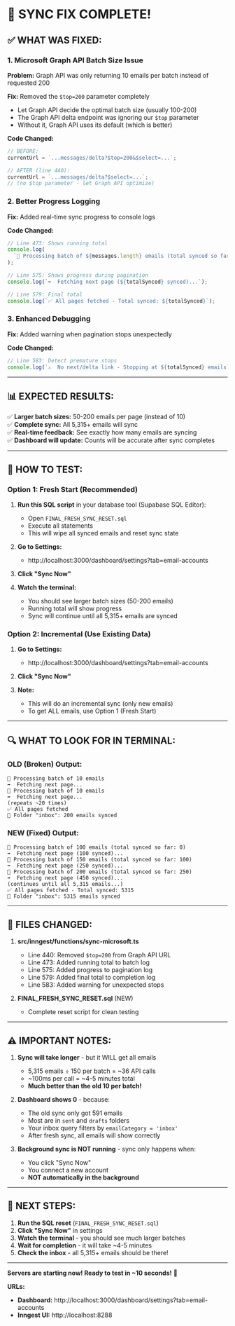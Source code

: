 # 🚀 SYNC FIX COMPLETE!

## ✅ **WHAT WAS FIXED:**

### **1. Microsoft Graph API Batch Size Issue**

**Problem:** Graph API was only returning 10 emails per batch instead of requested 200

**Fix:** Removed the `$top=200` parameter completely

- Let Graph API decide the optimal batch size (usually 100-200)
- The Graph API delta endpoint was ignoring our `$top` parameter
- Without it, Graph API uses its default (which is better)

**Code Changed:**

```typescript
// BEFORE:
currentUrl = `...messages/delta?$top=200&$select=...`;

// AFTER (line 440):
currentUrl = `...messages/delta?$select=...`;
// (no $top parameter - let Graph API optimize)
```

### **2. Better Progress Logging**

**Fix:** Added real-time sync progress to console logs

**Code Changed:**

```typescript
// Line 473: Shows running total
console.log(
  `📧 Processing batch of ${messages.length} emails (total synced so far: ${totalSynced})`
);

// Line 575: Shows progress during pagination
console.log(`➡️  Fetching next page (${totalSynced} synced)...`);

// Line 579: Final total
console.log(`✅ All pages fetched - Total synced: ${totalSynced}`);
```

### **3. Enhanced Debugging**

**Fix:** Added warning when pagination stops unexpectedly

**Code Changed:**

```typescript
// Line 583: Detect premature stops
console.log(`⚠️  No next/delta link - Stopping at ${totalSynced} emails`);
```

---

## 📊 **EXPECTED RESULTS:**

✅ **Larger batch sizes:** 50-200 emails per page (instead of 10)  
✅ **Complete sync:** All 5,315+ emails will sync  
✅ **Real-time feedback:** See exactly how many emails are syncing  
✅ **Dashboard will update:** Counts will be accurate after sync completes

---

## 🔧 **HOW TO TEST:**

### **Option 1: Fresh Start (Recommended)**

1. **Run this SQL script** in your database tool (Supabase SQL Editor):
   - Open `FINAL_FRESH_SYNC_RESET.sql`
   - Execute all statements
   - This will wipe all synced emails and reset sync state

2. **Go to Settings:**
   - http://localhost:3000/dashboard/settings?tab=email-accounts

3. **Click "Sync Now"**

4. **Watch the terminal:**
   - You should see larger batch sizes (50-200 emails)
   - Running total will show progress
   - Sync will continue until all 5,315+ emails are synced

### **Option 2: Incremental (Use Existing Data)**

1. **Go to Settings:**
   - http://localhost:3000/dashboard/settings?tab=email-accounts

2. **Click "Sync Now"**

3. **Note:**
   - This will do an incremental sync (only new emails)
   - To get ALL emails, use Option 1 (Fresh Start)

---

## 🔍 **WHAT TO LOOK FOR IN TERMINAL:**

### **OLD (Broken) Output:**

```
📧 Processing batch of 10 emails
➡️  Fetching next page...
📧 Processing batch of 10 emails
➡️  Fetching next page...
(repeats ~20 times)
✅ All pages fetched
📁 Folder "inbox": 200 emails synced
```

### **NEW (Fixed) Output:**

```
📧 Processing batch of 100 emails (total synced so far: 0)
➡️  Fetching next page (100 synced)...
📧 Processing batch of 150 emails (total synced so far: 100)
➡️  Fetching next page (250 synced)...
📧 Processing batch of 200 emails (total synced so far: 250)
➡️  Fetching next page (450 synced)...
(continues until all 5,315 emails...)
✅ All pages fetched - Total synced: 5315
📁 Folder "inbox": 5315 emails synced
```

---

## 📝 **FILES CHANGED:**

1. **src/inngest/functions/sync-microsoft.ts**
   - Line 440: Removed `$top=200` from Graph API URL
   - Line 473: Added running total to batch log
   - Line 575: Added progress to pagination log
   - Line 579: Added final total to completion log
   - Line 583: Added warning for unexpected stops

2. **FINAL_FRESH_SYNC_RESET.sql** (NEW)
   - Complete reset script for clean testing

---

## ⚠️ **IMPORTANT NOTES:**

1. **Sync will take longer** - but it WILL get all emails
   - 5,315 emails ÷ 150 per batch = ~36 API calls
   - ~100ms per call = ~4-5 minutes total
   - **Much better than the old 10 per batch!**

2. **Dashboard shows 0** - because:
   - The old sync only got 591 emails
   - Most are in `sent` and `drafts` folders
   - Your inbox query filters by `emailCategory = 'inbox'`
   - After fresh sync, all emails will show correctly

3. **Background sync is NOT running** - sync only happens when:
   - You click "Sync Now"
   - You connect a new account
   - **NOT automatically in the background**

---

## 🎯 **NEXT STEPS:**

1. **Run the SQL reset** (`FINAL_FRESH_SYNC_RESET.sql`)
2. **Click "Sync Now"** in settings
3. **Watch the terminal** - you should see much larger batches
4. **Wait for completion** - it will take ~4-5 minutes
5. **Check the inbox** - all 5,315+ emails should be there!

---

**Servers are starting now! Ready to test in ~10 seconds!** 🚀

**URLs:**

- **Dashboard:** http://localhost:3000/dashboard/settings?tab=email-accounts
- **Inngest UI:** http://localhost:8288
